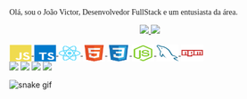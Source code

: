 <p style="font-family: 'Press Start 2P', cursive;"> Olá, sou o João Victor, Desenvolvedor FullStack e um entusiasta da área.</p>
<div align="center">
  <a href="https://github.com/iamjvictor">
  <img height="180em" src="https://github-readme-stats.vercel.app/api?username=iamjvictor&show_icons=true&theme=midnight-purple&include_all_commits=true&count_private=true"/>
  <img height="180em" src="https://github-readme-stats.vercel.app/api/top-langs/?username=iamjvictor&layout=compact&langs_count=7&theme=midnight-purple"/>
</div>
<div style="display: inline_block"><br>
  <img align="center" height="30" width="40" src="https://raw.githubusercontent.com/devicons/devicon/master/icons/javascript/javascript-plain.svg">
  <img align="center" height="30" width="40" src="https://raw.githubusercontent.com/devicons/devicon/master/icons/typescript/typescript-plain.svg">
  <img align="center" height="30" width="40" src="https://raw.githubusercontent.com/devicons/devicon/master/icons/react/react-original.svg">
  <img align="center" height="30" width="40" src="https://raw.githubusercontent.com/devicons/devicon/master/icons/html5/html5-original.svg">
  <img align="center" height="30" width="40" src="https://raw.githubusercontent.com/devicons/devicon/master/icons/css3/css3-original.svg">
  <img align="center" height="30" width="40" src='https://raw.githubusercontent.com/devicons/devicon/1119b9f84c0290e0f0b38982099a2bd027a48bf1/icons/nodejs/nodejs-original.svg'>
  <img align="center" height="30" width="40" src='https://raw.githubusercontent.com/devicons/devicon/1119b9f84c0290e0f0b38982099a2bd027a48bf1/icons/mysql/mysql-original.svg'>
  <img align="center" height="30" width="40" src='https://raw.githubusercontent.com/devicons/devicon/1119b9f84c0290e0f0b38982099a2bd027a48bf1/icons/npm/npm-original-wordmark.svg'>
 
  
</div>
  
  
 
<div padding="15px"> 
   <a href="https://instagram.com/joaocrf_81" target="_blank"><img src="https://raw.githubusercontent.com/gauravghongde/social-icons/9d939e1c5b7ea4a24ac39c3e4631970c0aa1b920/SVG/Black/Instagram_black.svg" target="_blank"></a>
  <a href = "mailto:jvictor.asevedo@gmail.com"><img src="https://raw.githubusercontent.com/gauravghongde/social-icons/9d939e1c5b7ea4a24ac39c3e4631970c0aa1b920/SVG/Black/Gmail_black.svg" target="_blank"></a>
  <a href="https://www.linkedin.com/in/iamjvictor-45875016a" target="_blank"><img src="https://raw.githubusercontent.com/gauravghongde/social-icons/9d939e1c5b7ea4a24ac39c3e4631970c0aa1b920/SVG/Black/LinkedIN_black.svg" target="_blank"></a>  
   <a href="https://iamjvictor.github.io/" target="_blank"><img src="https://raw.githubusercontent.com/gauravghongde/social-icons/9d939e1c5b7ea4a24ac39c3e4631970c0aa1b920/SVG/Black/WWW_black.svg" target="_blank"></a>
 
![snake gif](https://github.com/iamjvictor/iamjvictor/blob/output/github-contribution-grid-snake.svg)
 
</div>
